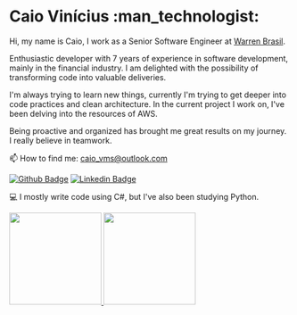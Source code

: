 <H1> Caio Vinícius :man_technologist: </H1>

Hi, my name is Caio, I work as a Senior Software Engineer at [Warren Brasil](https://warren.com.br).

Enthusiastic developer with 7 years of experience in software development, mainly in the financial industry. I am delighted with the possibility of transforming code into valuable deliveries.

I'm always trying to learn new things, currently I'm trying to get deeper into code practices and clean architecture. In the current project I work on, I've been delving into the resources of AWS.

Being proactive and organized has brought me great results on my journey. I really believe in teamwork.

📫 How to find me: caio_vms@outlook.com

[![Github Badge](https://img.shields.io/badge/-Github-000?style=flat-square&logo=Github&logoColor=white&link=https://github.com/caiovms)](https://github.com/caiovms)
[![Linkedin Badge](https://img.shields.io/badge/-LinkedIn-blue?style=flat-square&logo=Linkedin&logoColor=white&link=https://www.linkedin.com/in/caioviniciusmenesessilva/)](https://www.linkedin.com/in/caioviniciusmenesessilva/)

💻 I mostly write code using C#, but I've also been studying Python.

<div>
  <a align="center" href="https://github.com/caiovms">
  <img height="165em" src="https://github-readme-stats.vercel.app/api?username=caiovms&show_icons=true&include_all_commits=true&count_private=true&hide_border=false&theme=tokyonight"/>
  <img height="165em" src="https://github-readme-stats.vercel.app/api/top-langs/?username=caiovms&layout=compact&custom_title=Most used languages&langs_count=10&include_all_commits=true&hide_progress=true&hide_border=false&theme=tokyonight"/>

</div>
